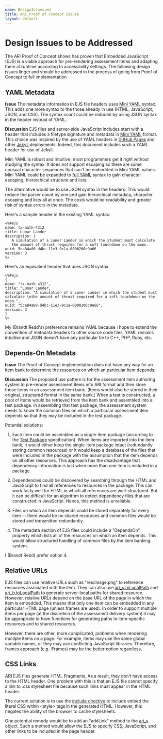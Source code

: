 ```yaml
---
name: DesignIssues.md
title: ARI Proof of Concept Issues
layout: default
---
```


# Design Issues to be Addressed

The ARI Proof of Concept shows has proven that Embedded JavaScript (EJS) is a viable approach for pre-rendering assessment items and adapting them at runtime according to accessibility settings. The following design issues linger and should be addressed in the process of going from Proof of Concept to full implementation.

## YAML Metadata

**Issue**
The metadata information in EJS file headers uses [Mini YAML](https://code.google.com/p/mini-yaml-parser/) syntax. This adds one more syntax to the those already in use (HTML, JavaScript, JSON, and CSS). The syntax count could be reduced by using JSON syntax in the header instead of YAML.

**Discussion**
EJS files and server-side JavaScript includes start with a header that includes a filetype signature and metadata in [Mini YAML](https://code.google.com/p/mini-yaml-parser/) format. This choice was inspired by the use of YAML headers in [GitHub Pages]() and other [Jekyll](http://jekyllrb.com/) deployments. Indeed, this document includes such a YAML header for use of Jekyll.

Mini YAML is robust and intuitive; most programmers get it right without studying the syntax. It does not support escaping so there are some unusual character sequences that can't be embedded in Mini YAML values. Mini YAML could be expanded to [full YAML](http://yaml.org/) syntax to gain character escaping, hierarchical structure and lists.

The alternative would be to use JSON syntax in the headers. This would reduce the parser count by one and gain hierarchical metadata, character escaping and lists all at once. The costs would be readability and greater risk of syntax errors in the metadata.

Here's a sample header in the existing YAML syntax:

    <%#ejs
    name: tx-math-4312
	title: Lunar Lander
	description: |
       A simulation of a Luner Lander in which the student must calculate
       the amount of thrust required for a soft touchdown on the moon.
    uuid: 5ca84a80-d4bc-11e3-9c1a-0800200c9a66
    version: 3
	%>	

Here's an equivalent header that uses JSON syntax:

    <%#ejs
    {
	name: "tx-math-4312",
	title: "Lunar Lander,
	description: "A simulation of a Luner Lander in which the student must calculate \nthe amount of thrust required for a soft touchdown on the moon.",
    uuid: "5ca84a80-d4bc-11e3-9c1a-0800200c9a66",
    version: 3
    }
	%>	

My (Brandt Redd's) preference remains YAML because I hope to extend the convention of metadata headers to other source code files. YAML remains intuitive and JSON doesn't have any particular tie to C++, PHP, Ruby, etc.

## Depends-On Metadata

**Issue**
The Proof of Concept implementation does not have any way for an item bank to determine the resources on which an particular item depends.

**Discussion**
The proposed use pattern is for the assessment item authoring system to pre-render assessment items into ARI format and then store those items in an assessment item bank. (Items would also be stored in their original, structured format in the same bank.) When a test is constructed, a pool of items would be retrieved from the item bank and assembled into a test package. In assembling that test package, the assessment system needs to know the common files on which a particular assessment item depends so that they may be included in the test package.

Potential solutions:
1. Each item could be assembled as a single-item package (according to the [Test Package](TestPackage.html) specification). When items are imported into the item bank, it would either keep the single-item package intact (redundantly storing common resources) or it would keep a database of the files that were included in the package with the assumption that the item depends on all other resources. This approach has the disadvantage that dependency information is lost when more than one item is included in a package.

2. Dependencies could be discovered by searching through the HTML and JavaScript to find all references to resources in the package. This can work fairly well for HTML in which all references are well-structured. But it can be difficult for an algorithm to detect dependency files that are constructed in JavaScript. Hence, this method is unreliable.

3. Files on which an item depends could be stored separately for every item -- there would be no shared resources and common files would be stored and transmitted redundantly.

4. The metadata section of EJS files could include a "DependsOn" property which lists all of the resources on which an item depends. This would allow structured handling of common files by the item banking system.

I (Brandt Redd) prefer option 4.

## Relative URLs
EJS files can use relative URLs such as "res/image.png" to reference resources associated with the item. They can also use [ari_s.toLocalPath](RuntimeObjects.html#method-tolocalpath) and [ari_b.toLocalPath](RuntimeObjects.html#method-tolocalpath) to generate server-local paths for shared resource. However, relative URLs depend on the base URL of the page in which the item is embedded. This means that only one item can be embedded in any particular HTML page (unless frames are used). In order to support multiple items per page (at the discretion of the assessment delivery system) it may be appropriate to have functions for generating paths to item-specific resources and to shared resources.

However, there are other, more complicated, problems when rendering multiple items on a page. For example, items may use the same global variable names, or they may use conflicting JavaScript libraries. Therefore, frames approach (e.g. iFrames) may be the better option regardless.

## CSS Links

ARI EJS files generate HTML Fragments. As a result, they don't have access to the HTML header. One problem with this is that an EJS file cannot specify a link to .css stylesheet file because such links must appear in the HTML header.

The current solution is to use the [include directive](EmbeddedJavaScript.html#include-directive) to include embed the literal CSS within &lt;style&gt; tags in the generated HTML. However, this negates the ability of the browser to cache stylesheets.

One potential remedy would be to add an "addLink" method to the [ari_s](RuntimeObjects.html#object-arib) object. Such a method would allow the EJS to specify CSS, JavaScript, and other links to be included in the page header.
